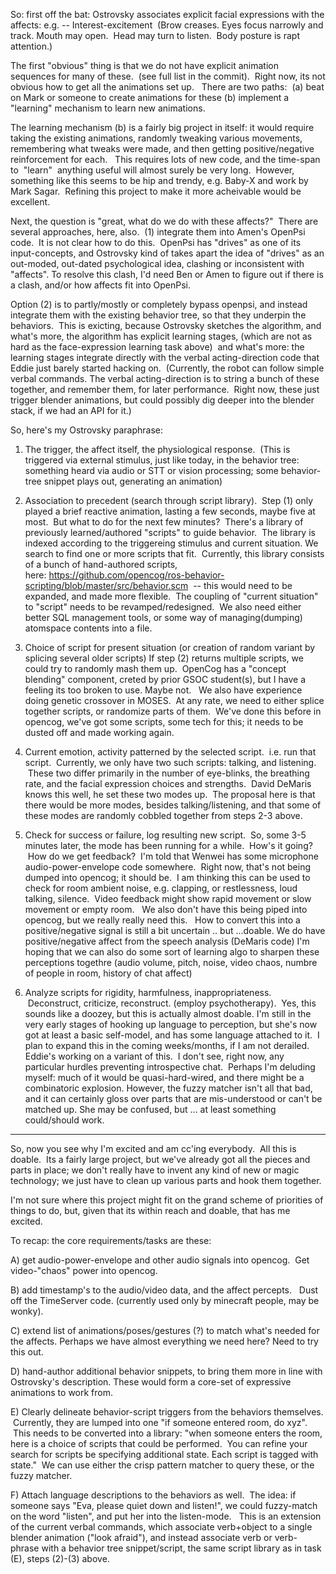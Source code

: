

So: first off the bat: Ostrovsky associates explicit facial expressions
with the affects: e.g. -- Interest-excitement  (Brow creases. Eyes focus
narrowly and track. Mouth may open.  Head may turn to listen.  Body
posture is rapt attention.)

The first "obvious" thing is that we do not have explicit animation
sequences for many of these.  (see full list in the commit).  Right now,
its not obvious how to get all the animations set up.   There are two
paths:  (a) beat on Mark or someone to create animations for these (b)
implement a "learning" mechanism to learn new animations.

The learning mechanism (b) is a fairly big project in itself: it would
require taking the existing animations, randomly tweaking various
movements, remembering what tweaks were made, and then getting
positive/negative reinforcement for each.   This requires lots of new
code, and the time-span to  "learn"  anything useful will almost surely
be very long.  However, something like this seems to be hip and trendy,
e.g. Baby-X and work by Mark Sagar.  Refining this project to make it
more acheivable would be excellent.

Next, the question is "great, what do we do with these affects?"  There
are several approaches, here, also.  (1) integrate them into Amen's
OpenPsi code.  It is not clear how to do this.  OpenPsi has "drives" as
one of its input-concepts, and Ostrovsky kind of takes apart the idea of
"drives" as an out-moded, out-dated psychological idea, clashing or
inconsistent with "affects". To resolve this clash, I'd need Ben or Amen
to figure out if there is a clash, and/or how affects fit into OpenPsi.

Option (2) is to partly/mostly or completely bypass openpsi, and instead
integrate them with the existing behavior tree, so that they underpin
the behaviors.  This is exicting, because Ostrovsky sketches the
algorithm, and what's more, the algorithm has explicit learning stages,
(which are not as hard as the face-expression learning task above)  and
what's more: the learning stages integrate directly with the verbal
acting-direction code that Eddie just barely started hacking on.
 (Currently, the robot can follow simple verbal commands. The verbal
acting-direction is to string a bunch of these together, and remember
them, for later performance.  Right now, these just trigger blender
animations, but could possibly dig deeper into the blender stack, if we
had an API for it.)

So, here's my Ostrovsky paraphrase:

1) The trigger, the affect itself, the physiological response.  (This is
triggered via external stimulus, just like today, in the behavior tree:
something heard via audio or STT or vision processing; some
behavior-tree snippet plays out, generating an animation)

2) Association to precedent (search through script library).  Step (1)
only played a brief reactive animation, lasting a few seconds, maybe
five at most.  But what to do for the next few minutes?  There's a
library of previously learned/authored "scripts" to guide behavior.  The
library is indexed according to the triggereing stimulus and current
situation. We search to find one or more scripts that fit.  Currently,
this library consists of a bunch of hand-authored scripts,
here: https://github.com/opencog/ros-behavior-scripting/blob/master/src/behavior.scm
 -- this would need to be expanded, and made more flexible.  The
coupling of "current situation" to "script" needs to be
revamped/redesigned.  We also need either better SQL management tools,
or some way of managing(dumping) atomspace contents into a file.

3) Choice of script for present situation (or creation of random variant
by splicing several older scripts) If step (2) returns multiple scripts,
we could try to randomly mash them up.  OpenCog has a "concept blending"
component, creted by prior GSOC student(s), but I have a feeling its too
broken to use. Maybe not.   We also have experience doing genetic
crossover in MOSES.  At any rate, we need to either splice together
scripts, or randomize parts of them.  We've done this before in opencog,
we've got some scripts, some tech for this; it needs to be dusted off
and made working again.

4) Current emotion, activity patterned by the selected script.  i.e. run
that script.  Currently, we only have two such scripts: talking, and
listening.  These two differ primarily in the number of eye-blinks, the
breathing rate, and the facial expression choices and strengths.  David
DeMaris knows this well, he set these two modes up.  The proposal here
is that there would be more modes, besides talking/listening, and that
some of these modes are randomly cobbled together from steps 2-3 above.

5) Check for success or failure, log resulting new script.  So, some 3-5
minutes later, the mode has been running for a while.  How's it going?
 How do we get feedback?  I'm told that Wenwei has some microphone
audio-power-envelope code somewhere.  Right now, that's not being dumped
into opencog; it should be.  I am thinking this can be used to check for
room ambient noise, e.g. clapping, or restlessness, loud talking,
silence.  Video feedback might show rapid movement or slow movement or
empty room.   We also don't have this being piped into opencog, but we
really really need this.   How to convert this into a positive/negative
signal is still a bit uncertain .. but ...doable. We do have
positive/negative affect from the speech analysis (DeMaris code) I'm
hoping that we can also do some sort of learning algo to sharpen these
perceptions togethre (audio volume, pitch, noise, video chaos, numbre of
people in room, history of chat affect)

6) Analyze scripts for rigidity, harmfulness, inappropriateness.
 Deconstruct, criticize, reconstruct. (employ psychotherapy).  Yes, this
sounds like a doozey, but this is actually almost doable. I'm still in
the very early stages of hooking up language to perception, but she's
now got at least a basic self-model, and has some language attached to
it.  I plan to expand this in the coming weeks/months, if I am not
derailed. Eddie's working on a variant of this.  I don't see, right now,
any particular hurdles preventing introspective chat.  Perhaps I'm
deluding myself: much of it would be quasi-hard-wired, and there might
be a combinatoric explosion. However, the fuzzy matcher isn't all that
bad, and it can certainly gloss over parts that are mis-understood or
can't be matched up. She may be confused, but ... at least something
could/should work.

----
So, now you see why I'm excited and am cc'ing everybody.  All this is
doable.  Its a fairly large project, but we've already got all the
pieces and parts in place; we don't really have to invent any kind of
new or magic technology; we just have to clean up various parts and hook
them together.

I'm not sure where this project might fit on the grand scheme of
priorities of things to do, but, given that its within reach and doable,
that has me excited. 





To recap: the core requirements/tasks are these:

A) get audio-power-envelope and other audio signals into opencog.  Get
video-"chaos" power into opencog.  

B) add timestamp's to the audio/video data, and the affect percepts.  
Dust off the TimeServer code. (currently used only by minecraft people,
may be wonky).

C) extend list of animations/poses/gestures (?) to match what's needed
for the affects. Perhaps we have almost everything we need here? Need to
try this out.

D) hand-author additional behavior snippets, to bring them more in line
with Ostrovsky's description. These would form a core-set of expressive
animations to work from.

E) Clearly delineate behavior-script triggers from the behaviors
themselves.  Currently, they are lumped into one "if someone entered
room, do xyz".  This needs to be converted into a library: "when someone
enters the room, here is a choice of scripts that could be performed.
 You can refine your search for scripts be specifying additional state.
Each script is tagged with state."  We can use either the crisp pattern
matcher to query these, or the fuzzy matcher. 

F) Attach language descriptions to the behaviors as well.  The idea: if
someone says "Eva, please quiet down and listen!", we could fuzzy-match
on the word "listen", and put her into the listen-mode.   This is an
extension of the current verbal commands, which associate verb+object to
a single blender animation ("look afraid"), and instead associate verb
or verb-phrase with a behavior tree snippet/script, the same script
library as in task (E), steps (2)-(3) above.

